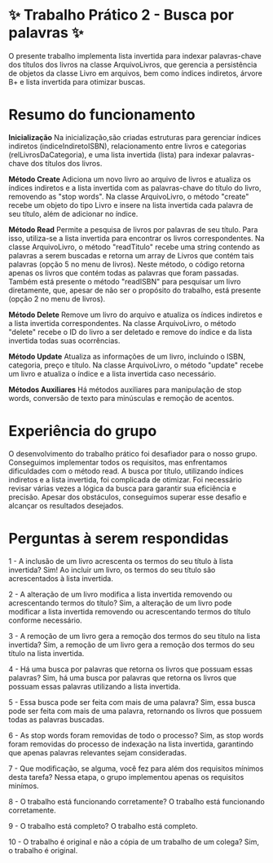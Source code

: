 # ✨ Trabalho Prático 2 - Busca por palavras ✨

O presente trabalho implementa lista invertida para indexar palavras-chave dos títulos dos livros na classe ArquivoLivros, que gerencia a persistência de objetos da classe Livro em arquivos, bem como índices indiretos, árvore B+ e lista invertida para otimizar buscas.

# Resumo do funcionamento

**Inicialização**
Na inicialização,são criadas estruturas para gerenciar índices indiretos (indiceIndiretoISBN), relacionamento entre livros e categorias (relLivrosDaCategoria), e uma lista invertida (lista) para indexar palavras-chave dos títulos dos livros.

**Método Create**
Adiciona um novo livro ao arquivo de livros e atualiza os índices indiretos e a lista invertida com as palavras-chave do título do livro, removendo as "stop words". Na classe ArquivoLivro, o método "create" recebe um objeto do tipo Livro e insere na lista invertida cada palavra de seu título, além de adicionar no índice.

**Método Read**
Permite a pesquisa de livros por palavras de seu título. Para isso, utiliza-se a lista invertida para encontrar os livros correspondentes. Na classe ArquivoLivro, o método "readTitulo" recebe uma string contendo as palavras a serem buscadas e retorna um array de Livros que contém tais palavras (opção 5 no menu de livros). Neste método, o código retorna apenas os livros que contém todas as palavras que foram passadas. Também está presente o método "readISBN" para pesquisar um livro diretamente, que, apesar de não ser o propósito do trabalho, está presente (opção 2 no menu de livros).

**Método Delete**
Remove um livro do arquivo e atualiza os índices indiretos e a lista invertida correspondentes. Na classe ArquivoLivro, o método "delete" recebe o ID do livro a ser deletado e remove do índice e da lista invertida todas suas ocorrências. 

**Método Update**
Atualiza as informações de um livro, incluindo o ISBN, categoria, preço e título. Na classe ArquivoLivro, o método "update" recebe um livro e atualiza o índice e a lista invertida caso necessário.

**Métodos Auxiliares**
Há métodos auxiliares para manipulação de stop words, conversão de texto para minúsculas e remoção de acentos.

# Experiência do grupo

O desenvolvimento do trabalho prático foi desafiador para o nosso grupo. Conseguimos implementar todos os requisitos, mas enfrentamos dificuldades com o método read. A busca por título, utilizando índices indiretos e a lista invertida, foi complicada de otimizar. Foi necessário revisar várias vezes a lógica da busca para garantir sua eficiência e precisão. Apesar dos obstáculos, conseguimos superar esse desafio e alcançar os resultados desejados.

# Perguntas à serem respondidas

1 - A inclusão de um livro acrescenta os termos do seu título à lista invertida? 
    Sim! Ao incluir um livro, os termos do seu título são acrescentados à lista invertida.

2 - A alteração de um livro modifica a lista invertida removendo ou acrescentando termos do título?
    Sim, a alteração de um livro pode modificar a lista invertida removendo ou acrescentando termos do título conforme necessário.

3 - A remoção de um livro gera a remoção dos termos do seu título na lista invertida?
    Sim, a remoção de um livro gera a remoção dos termos do seu título na lista invertida.

4 - Há uma busca por palavras que retorna os livros que possuam essas palavras?
    Sim, há uma busca por palavras que retorna os livros que possuam essas palavras utilizando a lista invertida.

5 - Essa busca pode ser feita com mais de uma palavra?
    Sim, essa busca pode ser feita com mais de uma palavra, retornando os livros que possuem todas as palavras buscadas.

6 - As stop words foram removidas de todo o processo?
    Sim, as stop words foram removidas do processo de indexação na lista invertida, garantindo que apenas palavras relevantes sejam consideradas.

7 - Que modificação, se alguma, você fez para além dos requisitos mínimos desta tarefa?
    Nessa etapa, o grupo implementou apenas os requisitos minímos.

8 - O trabalho está funcionando corretamente?
    O trabalho está funcionando corretamente.

9 - O trabalho está completo?
    O trabalho está completo.

10 - O trabalho é original e não a cópia de um trabalho de um colega?
    Sim, o trabalho é original.
